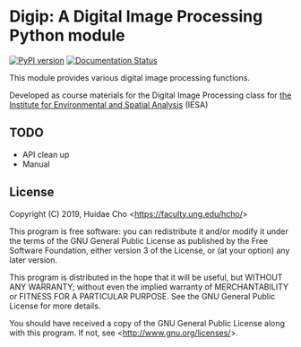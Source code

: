 # Digip: A Digital Image Processing Python module

[![PyPI version](https://badge.fury.io/py/digip.svg)](https://badge.fury.io/py/digip)
[![Documentation Status](https://readthedocs.org/projects/digip/badge/?version=latest)](https://digip.readthedocs.io/en/latest/?badge=latest)

This module provides various digital image processing functions.

Developed as course materials for the Digital Image Processing class for
[the Institute for Environmental and Spatial Analysis](https://ung.edu/institute-environmental-spatial-analysis/)
(IESA)

## TODO

* API clean up
* Manual

## License

Copyright (C) 2019, Huidae Cho <<https://faculty.ung.edu/hcho/>>

This program is free software: you can redistribute it and/or modify
it under the terms of the GNU General Public License as published by
the Free Software Foundation, either version 3 of the License, or
(at your option) any later version.

This program is distributed in the hope that it will be useful,
but WITHOUT ANY WARRANTY; without even the implied warranty of
MERCHANTABILITY or FITNESS FOR A PARTICULAR PURPOSE.  See the
GNU General Public License for more details.

You should have received a copy of the GNU General Public License
along with this program.  If not, see <<http://www.gnu.org/licenses/>>.
